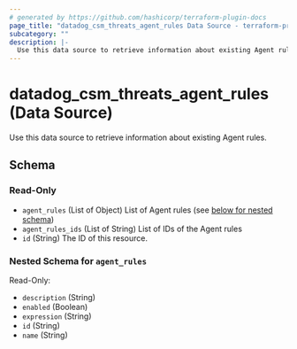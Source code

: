 ```yaml
---
# generated by https://github.com/hashicorp/terraform-plugin-docs
page_title: "datadog_csm_threats_agent_rules Data Source - terraform-provider-datadog"
subcategory: ""
description: |-
  Use this data source to retrieve information about existing Agent rules.
---
```


# datadog_csm_threats_agent_rules (Data Source)

Use this data source to retrieve information about existing Agent rules.



<!-- schema generated by tfplugindocs -->
## Schema

### Read-Only

- `agent_rules` (List of Object) List of Agent rules (see [below for nested schema](#nestedatt--agent_rules))
- `agent_rules_ids` (List of String) List of IDs of the Agent rules
- `id` (String) The ID of this resource.

<a id="nestedatt--agent_rules"></a>
### Nested Schema for `agent_rules`

Read-Only:

- `description` (String)
- `enabled` (Boolean)
- `expression` (String)
- `id` (String)
- `name` (String)
